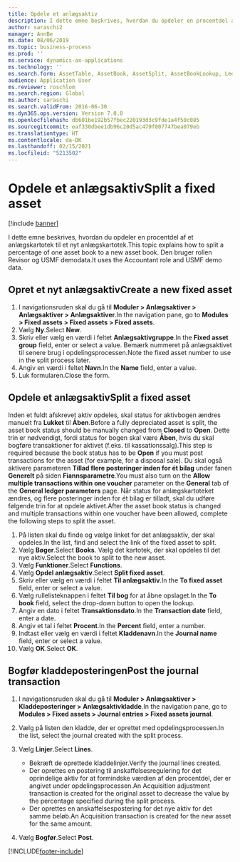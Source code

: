 ```yaml
---
title: Opdele et anlægsaktiv
description: I dette emne beskrives, hvordan du opdeler en procentdel af et anlægskartotek til et nyt anlægskartotek.
author: saraschi2
manager: AnnBe
ms.date: 08/06/2019
ms.topic: business-process
ms.prod: ''
ms.service: dynamics-ax-applications
ms.technology: ''
ms.search.form: AssetTable, AssetBook, AssetSplit, AssetBookLookup, LedgerJournalTable, LedgerJournalTransAsset
audience: Application User
ms.reviewer: roschlom
ms.search.region: Global
ms.author: saraschi
ms.search.validFrom: 2016-06-30
ms.dyn365.ops.version: Version 7.0.0
ms.openlocfilehash: db601be192b57fbec220193d3c9fde1a4f50c085
ms.sourcegitcommit: eaf330dbee1db96c20d5ac479f007747bea079eb
ms.translationtype: HT
ms.contentlocale: da-DK
ms.lasthandoff: 02/15/2021
ms.locfileid: "5213502"
---
```

# <a name="split-a-fixed-asset"></a><span data-ttu-id="f3a31-103">Opdele et anlægsaktiv</span><span class="sxs-lookup"><span data-stu-id="f3a31-103">Split a fixed asset</span></span>

[!include [banner](../../includes/banner.md)]

<span data-ttu-id="f3a31-104">I dette emne beskrives, hvordan du opdeler en procentdel af et anlægskartotek til et nyt anlægskartotek.</span><span class="sxs-lookup"><span data-stu-id="f3a31-104">This topic explains how to split a percentage of one asset book to a new asset book.</span></span> <span data-ttu-id="f3a31-105">Den bruger rollen Revisor og USMF demodata.</span><span class="sxs-lookup"><span data-stu-id="f3a31-105">It uses the Accountant role and USMF demo data.</span></span>

## <a name="create-a-new-fixed-asset"></a><span data-ttu-id="f3a31-106">Opret et nyt anlægsaktiv</span><span class="sxs-lookup"><span data-stu-id="f3a31-106">Create a new fixed asset</span></span>

1. <span data-ttu-id="f3a31-107">I navigationsruden skal du gå til **Moduler \> Anlægsaktiver \> Anlægsaktiver \> Anlægsaktiver**.</span><span class="sxs-lookup"><span data-stu-id="f3a31-107">In the navigation pane, go to **Modules \> Fixed assets \> Fixed assets \> Fixed assets**.</span></span>
2. <span data-ttu-id="f3a31-108">Vælg **Ny**.</span><span class="sxs-lookup"><span data-stu-id="f3a31-108">Select **New**.</span></span>
3. <span data-ttu-id="f3a31-109">Skriv eller vælg en værdi i feltet **Anlægsaktivgruppe**.</span><span class="sxs-lookup"><span data-stu-id="f3a31-109">In the **Fixed asset group** field, enter or select a value.</span></span> <span data-ttu-id="f3a31-110">Bemærk nummeret på anlægsaktivet til senere brug i opdelingsprocessen.</span><span class="sxs-lookup"><span data-stu-id="f3a31-110">Note the fixed asset number to use in the split process later.</span></span>
4. <span data-ttu-id="f3a31-111">Angiv en værdi i feltet **Navn**.</span><span class="sxs-lookup"><span data-stu-id="f3a31-111">In the **Name** field, enter a value.</span></span>
5. <span data-ttu-id="f3a31-112">Luk formularen.</span><span class="sxs-lookup"><span data-stu-id="f3a31-112">Close the form.</span></span>

## <a name="split-a-fixed-asset"></a><span data-ttu-id="f3a31-113">Opdele et anlægsaktiv</span><span class="sxs-lookup"><span data-stu-id="f3a31-113">Split a fixed asset</span></span>

<span data-ttu-id="f3a31-114">Inden et fuldt afskrevet aktiv opdeles, skal status for aktivbogen ændres manuelt fra **Lukket** til **Åben**.</span><span class="sxs-lookup"><span data-stu-id="f3a31-114">Before a fully depreciated asset is split, the asset book status should be manually changed from **Closed** to **Open**.</span></span> <span data-ttu-id="f3a31-115">Dette trin er nødvendigt, fordi status for bogen skal være **Åben**, hvis du skal bogføre transaktioner for aktivet (f.eks. til kassationssalg).</span><span class="sxs-lookup"><span data-stu-id="f3a31-115">This step is required because the book status has to be **Open** if you must post transactions for the asset (for example, for a disposal sale).</span></span> <span data-ttu-id="f3a31-116">Du skal også aktivere parameteren **Tillad flere posteringer inden for ét bilag** under fanen **Generelt** på siden **Fiannsparametre**.</span><span class="sxs-lookup"><span data-stu-id="f3a31-116">You must also turn on the **Allow multiple transactions within one voucher** parameter on the **General** tab of the **General ledger parameters** page.</span></span> <span data-ttu-id="f3a31-117">Når status for anlægskartoteket ændres, og flere posteringer inden for ét bilag er tilladt, skal du udføre følgende trin for at opdele aktivet.</span><span class="sxs-lookup"><span data-stu-id="f3a31-117">After the asset book status is changed and multiple transactions within one voucher have been allowed, complete the following steps to split the asset.</span></span>

1. <span data-ttu-id="f3a31-118">På listen skal du finde og vælge linket for det anlægsaktiv, der skal opdeles.</span><span class="sxs-lookup"><span data-stu-id="f3a31-118">In the list, find and select the link of the fixed asset to split.</span></span>
2. <span data-ttu-id="f3a31-119">Vælg **Bøger**.</span><span class="sxs-lookup"><span data-stu-id="f3a31-119">Select **Books**.</span></span> <span data-ttu-id="f3a31-120">Vælg det kartotek, der skal opdeles til det nye aktiv.</span><span class="sxs-lookup"><span data-stu-id="f3a31-120">Select the book to split to the new asset.</span></span>
3. <span data-ttu-id="f3a31-121">Vælg **Funktioner**.</span><span class="sxs-lookup"><span data-stu-id="f3a31-121">Select **Functions**.</span></span>
4. <span data-ttu-id="f3a31-122">Vælg **Opdel anlægsaktiv**.</span><span class="sxs-lookup"><span data-stu-id="f3a31-122">Select **Split fixed asset**.</span></span>
5. <span data-ttu-id="f3a31-123">Skriv eller vælg en værdi i feltet **Til anlægsaktiv**.</span><span class="sxs-lookup"><span data-stu-id="f3a31-123">In the **To fixed asset** field, enter or select a value.</span></span>
6. <span data-ttu-id="f3a31-124">Vælg rullelisteknappen i feltet **Til bog** for at åbne opslaget.</span><span class="sxs-lookup"><span data-stu-id="f3a31-124">In the **To book** field, select the drop-down button to open the lookup.</span></span>
7. <span data-ttu-id="f3a31-125">Angiv en dato i feltet **Transaktionsdato**.</span><span class="sxs-lookup"><span data-stu-id="f3a31-125">In the **Transaction date** field, enter a date.</span></span>
8. <span data-ttu-id="f3a31-126">Angiv et tal i feltet **Procent**.</span><span class="sxs-lookup"><span data-stu-id="f3a31-126">In the **Percent** field, enter a number.</span></span>
9. <span data-ttu-id="f3a31-127">Indtast eller vælg en værdi i feltet **Kladdenavn**.</span><span class="sxs-lookup"><span data-stu-id="f3a31-127">In the **Journal name** field, enter or select a value.</span></span>
10. <span data-ttu-id="f3a31-128">Vælg **OK**.</span><span class="sxs-lookup"><span data-stu-id="f3a31-128">Select **OK**.</span></span>

## <a name="post-the-journal-transaction"></a><span data-ttu-id="f3a31-129">Bogfør kladdeposteringen</span><span class="sxs-lookup"><span data-stu-id="f3a31-129">Post the journal transaction</span></span>

1. <span data-ttu-id="f3a31-130">I navigationsruden skal du gå til **Moduler \> Anlægsaktiver \> Kladdeposteringer \> Anlægsaktivkladde**.</span><span class="sxs-lookup"><span data-stu-id="f3a31-130">In the navigation pane, go to **Modules \> Fixed assets \> Journal entries \> Fixed assets journal**.</span></span>
2. <span data-ttu-id="f3a31-131">Vælg på listen den kladde, der er oprettet med opdelingsprocessen.</span><span class="sxs-lookup"><span data-stu-id="f3a31-131">In the list, select the journal created with the split process.</span></span>
3. <span data-ttu-id="f3a31-132">Vælg **Linjer**.</span><span class="sxs-lookup"><span data-stu-id="f3a31-132">Select **Lines**.</span></span>

    - <span data-ttu-id="f3a31-133">Bekræft de oprettede kladdelinjer.</span><span class="sxs-lookup"><span data-stu-id="f3a31-133">Verify the journal lines created.</span></span>
    - <span data-ttu-id="f3a31-134">Der oprettes en postering til anskaffelsesregulering for det oprindelige aktiv for at formindske værdien af den procentdel, der er angivet under opdelingsprocessen.</span><span class="sxs-lookup"><span data-stu-id="f3a31-134">An Acquisition adjustment transaction is created for the original asset to decrease the value by the percentage specified during the split process.</span></span>
    - <span data-ttu-id="f3a31-135">Der oprettes en anskaffelsespostering for det nye aktiv for det samme beløb.</span><span class="sxs-lookup"><span data-stu-id="f3a31-135">An Acquisition transaction is created for the new asset for the same amount.</span></span>

4. <span data-ttu-id="f3a31-136">Vælg **Bogfør**.</span><span class="sxs-lookup"><span data-stu-id="f3a31-136">Select **Post**.</span></span>


[!INCLUDE[footer-include](../../../includes/footer-banner.md)]
